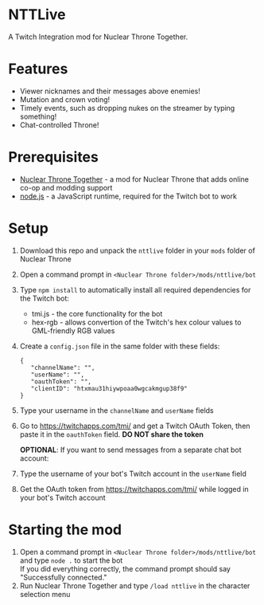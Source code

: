 # NTTLive
A Twitch Integration mod for Nuclear Throne Together.

# Features
* Viewer nicknames and their messages above enemies!
* Mutation and crown voting!
* Timely events, such as dropping nukes on the streamer by typing something!
* Chat-controlled Throne!

# Prerequisites
* [Nuclear Throne Together](https://yellowafterlife.itch.io/nuclear-throne-together) - a mod for Nuclear Throne that adds online co-op and modding support
* [node.js](https://nodejs.org/en/) - a JavaScript runtime, required for the Twitch bot to work

# Setup
1. Download this repo and unpack the `nttlive` folder in your `mods` folder of Nuclear Throne
2. Open a command prompt in `<Nuclear Throne folder>/mods/nttlive/bot`
3. Type `npm install` to automatically install all required dependencies for the Twitch bot:
   * tmi.js - the core functionality for the bot
   * hex-rgb - allows convertion of the Twitch's hex colour values to GML-friendly RGB values
4. Create a `config.json` file in the same folder with these fields:
   ```
   {
      "channelName": "",
      "userName": "",
      "oauthToken": "",
      "clientID": "htxmau31hiywpoaa0wgcakmgup38f9"
   }
   ```
4. Type your username in the `channelName` and `userName` fields
5. Go to https://twitchapps.com/tmi/ and get a Twitch OAuth Token, then paste it in the `oauthToken` field. **DO NOT share the token**   
   
   **OPTIONAL**: If you want to send messages from a separate chat bot account:
7. Type the username of your bot's Twitch account in the `userName` field
8. Get the OAuth token from https://twitchapps.com/tmi/ while logged in your bot's Twitch account

# Starting the mod
1. Open a command prompt in `<Nuclear Throne folder>/mods/nttlive/bot` and type `node .` to start the bot   
   If you did everything correctly, the command prompt should say "Successfully connected."
2. Run Nuclear Throne Together and type `/load nttlive` in the character selection menu
